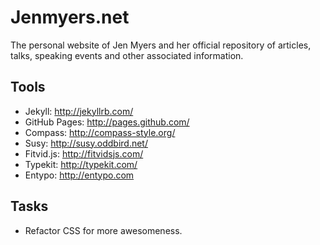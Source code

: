 # Jenmyers.net

The personal website of Jen Myers and her official repository of articles, talks, speaking events and other associated information.

## Tools

- Jekyll: http://jekyllrb.com/
- GitHub Pages: http://pages.github.com/
- Compass: http://compass-style.org/
- Susy: http://susy.oddbird.net/
- Fitvid.js: http://fitvidsjs.com/
- Typekit: http://typekit.com/
- Entypo: http://entypo.com

## Tasks

- Refactor CSS for more awesomeness.